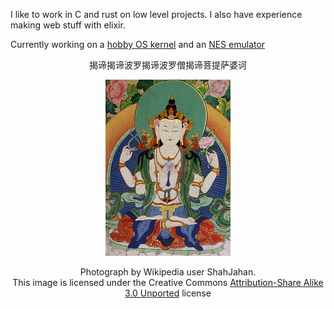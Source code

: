 

I like to work in C and rust on low level projects. I also have experience making web stuff with elixir.

Currently working on a [hobby OS kernel](https://github.com/emm218/eos) and an [NES emulator](https://github.com/emm218/unlucky)

<p align="center">揭谛揭谛波罗揭谛波罗僧揭谛菩提萨婆诃</p>

<p align="center">
  <img alt="a depiction of Avalokitesvara bodhisattva" src="/thangka.jpg" width=200px>
</p>
<p align="center">
  Photograph by Wikipedia user ShahJahan.<br> This image is licensed under the Creative Commons <a href="https://creativecommons.org/licenses/by-sa/3.0/deed.en">Attribution-Share Alike 3.0 Unported</a> license
</p>
<!--
**emm218/emm218** is a ✨ _special_ ✨ repository because its `README.md` (this file) appears on your GitHub profile.

Here are some ideas to get you started:

- 🔭 I’m currently working on ...
- 🌱 I’m currently learning ...
- 👯 I’m looking to collaborate on ...
- 🤔 I’m looking for help with ...
- 💬 Ask me about ...
- 📫 How to reach me: ...
- 😄 Pronouns: ...
- ⚡ Fun fact: ...
-->
